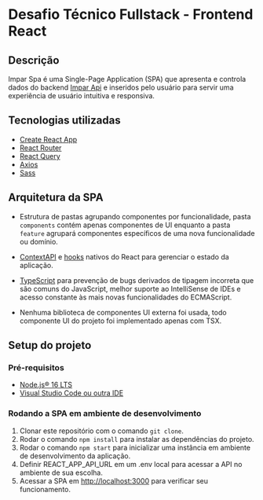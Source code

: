 # Desafio Técnico Fullstack - Frontend React

## Descrição

Impar Spa é uma Single-Page Application (SPA) que apresenta e controla dados do backend [Impar Api](https://github.com/matheusb432/impar-challenge-dotnet) e inseridos pelo usuário para
servir uma experiência de usuário intuitiva e responsiva.

## Tecnologias utilizadas

- [Create React App](https://create-react-app.dev/docs/getting-started/)
- [React Router](https://reactrouter.com/en/main)
- [React Query](https://react-query-v3.tanstack.com/)
- [Axios](https://axios-http.com/ptbr/docs/intro)
- [Sass](https://sass-lang.com/documentation/)

## Arquitetura da SPA

- Estrutura de pastas agrupando componentes por funcionalidade, pasta `components` contém apenas componentes de UI enquanto a pasta `feature` agrupará componentes específicos de uma nova funcionalidade ou domínio.

- [ContextAPI](https://reactjs.org/docs/context.html) e [hooks](https://reactjs.org/docs/hooks-reference.html) nativos do React para gerenciar o estado da aplicação.

- [TypeScript](https://www.typescriptlang.org/) para prevenção de bugs derivados de tipagem incorreta que são comuns do JavaScript, melhor suporte ao IntelliSense de IDEs e acesso constante às mais novas funcionalidades do ECMAScript.

- Nenhuma biblioteca de componentes UI externa foi usada, todo componente UI do projeto foi implementado apenas com TSX.

## Setup do projeto

### Pré-requisitos

- [Node.js® 16 LTS](https://nodejs.org/en/)
- [Visual Studio Code ou outra IDE](https://code.visualstudio.com/)

### Rodando a SPA em ambiente de desenvolvimento

1. Clonar este repositório com o comando `git clone`.
2. Rodar o comando `npm install` para instalar as dependências do projeto.
3. Rodar o comando `npm start` para inicializar uma instância em ambiente de desenvolvimento da aplicação.
4. Definir REACT_APP_API_URL em um .env local para acessar a API no ambiente de sua escolha.
5. Acessar a SPA em <http://localhost:3000> para verificar seu funcionamento.
